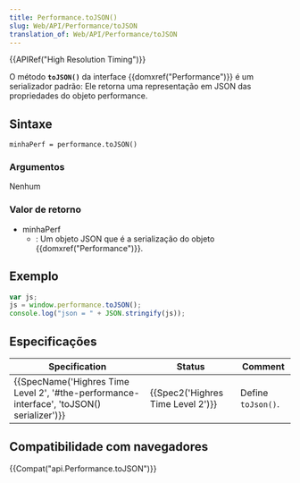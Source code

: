 ```yaml
---
title: Performance.toJSON()
slug: Web/API/Performance/toJSON
translation_of: Web/API/Performance/toJSON
---
```

{{APIRef("High Resolution Timing")}}

O método **`toJSON()`** da interface {{domxref("Performance")}} é um serializador padrão: Ele retorna uma representação em JSON das propriedades do objeto performance.

## Sintaxe

```
minhaPerf = performance.toJSON()
```

### Argumentos

Nenhum

### Valor de retorno

- minhaPerf
  - : Um objeto JSON que é a serialização do objeto {{domxref("Performance")}}.

## Exemplo

```js
var js;
js = window.performance.toJSON();
console.log("json = " + JSON.stringify(js));
```

## Especificações

| Specification                                                                                                            | Status                                       | Comment            |
| ------------------------------------------------------------------------------------------------------------------------ | -------------------------------------------- | ------------------ |
| {{SpecName('Highres Time Level 2', '#the-performance-interface', 'toJSON() serializer')}} | {{Spec2('Highres Time Level 2')}} | Define `toJson()`. |

## Compatibilidade com navegadores

{{Compat("api.Performance.toJSON")}}
